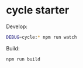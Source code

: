 # cycle starter

Develop:
```bash
DEBUG=cycle:* npm run watch
```

Build:
```bash
npm run build
```
